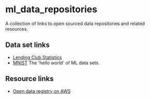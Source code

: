 # ml_data_repositories
A collection of links to open sourced data repositories and related resources.

## Data set links
- [Lending Club Statistics](https://www.lendingclub.com/info/download-data.action)
- [MNIST](http://yann.lecun.com/exdb/mnist/)
The 'hello world' of ML data sets.

## Resource links
- [Open data registry on AWS](https://registry.opendata.aws/)
